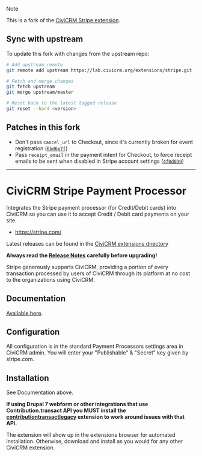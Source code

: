 > [!NOTE]
> This is a fork of the [CiviCRM Stripe extension](https://lab.civicrm.org/extensions/stripe).

## Sync with upstream

To update this fork with changes from the upstream repo:

```sh
# Add upstream remote
git remote add upstream https://lab.civicrm.org/extensions/stripe.git

# Fetch and merge changes
git fetch upstream
git merge upstream/master

# Reset back to the latest tagged release
git reset --hard <version>
```

## Patches in this fork

- Don't pass `cancel_url` to Checkout, since it's currently broken for event registration ([`6bd6e7f`](https://github.com/socialistalternative/civicrm-stripe/commit/6bd6e7ff1a49de84f89de6161e82785e6c1fb1be))
- Pass `receipt_email` in the payment intent for Checkout, to force receipt emails to be sent when disabled in Stripe account settings ([`4f0d039`](https://github.com/socialistalternative/civicrm-stripe/commit/4f0d039977d36c3d2470bb3a06d9d7e38b81b89c))

---

# CiviCRM Stripe Payment Processor

Integrates the Stripe payment processor (for Credit/Debit cards) into CiviCRM so you can use it to accept Credit / Debit card payments on your site.

* https://stripe.com/

Latest releases can be found in the [CiviCRM extensions directory](https://civicrm.org/extensions/stripe-payment-processor)

**Always read the [Release Notes](https://docs.civicrm.org/stripe/en/latest/releasenotes/) carefully before upgrading!**

Stripe generously supports CiviCRM, providing a portion of every transaction processed by users of CiviCRM through its platform at no cost to the organizations using CiviCRM.

## Documentation

[Available here](https://docs.civicrm.org/stripe/en/latest).

## Configuration
All configuration is in the standard Payment Processors settings area in CiviCRM admin.
You will enter your "Publishable" & "Secret" key given by stripe.com.

## Installation
See Documentation above.

**If using Drupal 7 webform or other integrations that use Contribution.transact API you MUST install the [contributiontransactlegacy](https://github.com/mjwconsult/civicrm-contributiontransactlegacy) extension to work around issues with that API.**

The extension will show up in the extensions browser for automated installation.
Otherwise, download and install as you would for any other CiviCRM extension.
